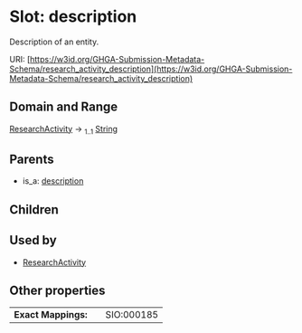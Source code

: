 
# Slot: description


Description of an entity.

URI: [https://w3id.org/GHGA-Submission-Metadata-Schema/research_activity_description](https://w3id.org/GHGA-Submission-Metadata-Schema/research_activity_description)


## Domain and Range

[ResearchActivity](ResearchActivity.md) &#8594;  <sub>1..1</sub> [String](types/String.md)

## Parents

 *  is_a: [description](description.md)

## Children


## Used by

 * [ResearchActivity](ResearchActivity.md)

## Other properties

|  |  |  |
| --- | --- | --- |
| **Exact Mappings:** | | SIO:000185 |

